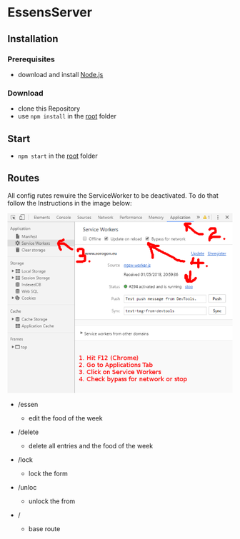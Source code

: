 # EssensServer

## Installation

### Prerequisites

* download and install [Node.js](https://nodejs.org/en/download/)

### Download

* clone this Repository
* use `npm install` in the [root](https://github.com/greflm13/EssensServer) folder

## Start

* `npm start` in the [root](https://github.com/greflm13/EssensServer) folder

## Routes

All config rutes rewuire the ServiceWorker to be deactivated. To do that follow the Instructions in the image below:

![Instructions](https://github.com/greflm13/EssensServer/blob/master/instructions.png)

* /essen

  * edit the food of the week

* /delete

  * delete all entries and the food of the week

* /lock

  * lock the form

* /unloc

  * unlock the from

* /
  * base route
